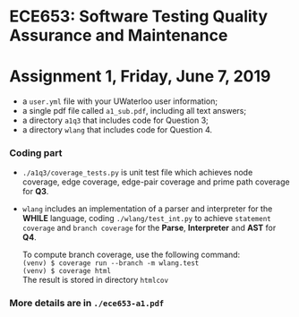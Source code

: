 # ECE653: Software Testing Quality Assurance and Maintenance
# Assignment 1, Friday, June 7, 2019

+ a `user.yml` file with your UWaterloo user information;
+ a single pdf file called `a1_sub.pdf`, including all text answers;
+ a directory `a1q3` that includes code for Question 3;
+ a directory `wlang` that includes code for Question 4.


### Coding part
+ `./a1q3/coverage_tests.py` is unit test file which achieves node coverage, edge coverage, edge-pair coverage and prime path coverage for **Q3**.

+ `wlang` includes an implementation of a parser and interpreter for the **WHILE** language, coding `./wlang/test_int.py` to achieve `statement coverage` and `branch coverage` for the **Parse**, **Interpreter** and **AST** for **Q4**.


   To compute branch coverage, use the following command:  
   `(venv) $ coverage run --branch -m wlang.test`  
   `(venv) $ coverage html`  
   The result is stored in directory `htmlcov`
   
### More details are in `./ece653-a1.pdf`
